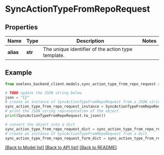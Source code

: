 # SyncActionTypeFromRepoRequest


## Properties

Name | Type | Description | Notes
------------ | ------------- | ------------- | -------------
**alias** | **str** | The unique identifier of the action type template. | 

## Example

```python
from onelens_backend_client.models.sync_action_type_from_repo_request import SyncActionTypeFromRepoRequest

# TODO update the JSON string below
json = "{}"
# create an instance of SyncActionTypeFromRepoRequest from a JSON string
sync_action_type_from_repo_request_instance = SyncActionTypeFromRepoRequest.from_json(json)
# print the JSON string representation of the object
print(SyncActionTypeFromRepoRequest.to_json())

# convert the object into a dict
sync_action_type_from_repo_request_dict = sync_action_type_from_repo_request_instance.to_dict()
# create an instance of SyncActionTypeFromRepoRequest from a dict
sync_action_type_from_repo_request_form_dict = sync_action_type_from_repo_request.from_dict(sync_action_type_from_repo_request_dict)
```
[[Back to Model list]](../README.md#documentation-for-models) [[Back to API list]](../README.md#documentation-for-api-endpoints) [[Back to README]](../README.md)


